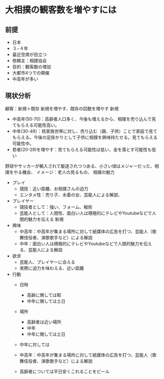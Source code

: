 # 大相撲の観客数を増やすには
## 前提
- 日本
- ３−４年
- 最近空席が目立つ
- 依頼主：相撲協会
- 目的：観客数の増加
- 大都市4つでの開催
- 中高年が多い
## 現状分析
顧客：新規＋既存
新規を増やす、既存の回数を増やす
新規
- 中高年(50-70)：高齢者人口多く、今後も増えるから、相撲を売り込んで見てもらえる可能性高い。
- 中年(30-49）：核家族世帯に対し、売り込む（親、子供）ことで家庭で見てもらえる。今後の足掛かりとして子供に相撲を興味持たせる。見てもらえる可能性中。
- 若者(20-29)を増やす：見てもらえる可能性は低い、金を落とす可能性も低い

野球やサッカーが輸入されて駆逐されつつある、小さい頃はメジャーだった、相撲をやる機会、
イメージ：老人の見るもの、
相撲の魅力
- プレイ
  - 競技：近い距離、お相撲さんの迫力
  - エンタメ性：売り子、水着の女、芸能人による解説、
- プレイヤー
  - 競技者として：強い、フォーム、戦術
  - 芸能人として：人間性、面白い人は積極的にテレビやYoutubeなどで人間的魅力を伝える
新規
- 興味
  - 中高年：中高年が集まる場所に対して紙媒体の広告を打つ、芸能人（歌舞伎役者、演歌歌手など）による解説
  - 中年：面白い人は積極的にテレビやYoutubeなどで人間的魅力を伝える、芸能人による解説
- 欲求
  - 芸能人、プレイヤーに会える
  - 実際に迫力を味わえる、近い距離
- 行動
  - 日時
    - 高齢に関しては暇
    - 中年に関しては土日
  - 場所
    - 高齢者は近い場所
    - 中年
    - 中年に関しては土日
  - 中年に対しては

  - 中高年：中高年が集まる場所に対して紙媒体の広告を打つ、芸能人（歌舞伎役者、演歌歌手など）による解説
  - 高齢者については平日安くこれることをピール
